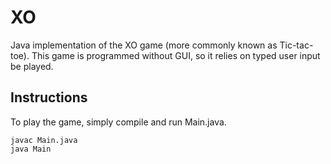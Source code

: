 # XO
Java implementation of the XO game (more commonly known as Tic-tac-toe). This game is programmed without GUI, so it relies on typed user input be played.

## Instructions

To play the game, simply compile and run Main.java.

```
javac Main.java
java Main
```
